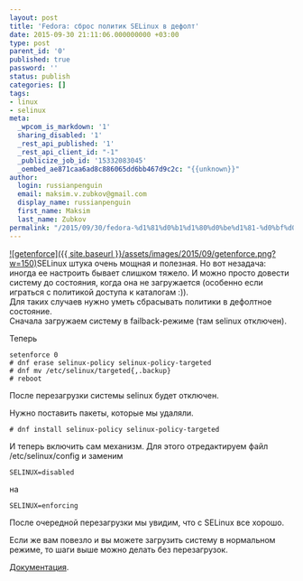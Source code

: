 ```yaml
---
layout: post
title: 'Fedora: сброс политик SELinux в дефолт'
date: 2015-09-30 21:11:06.000000000 +03:00
type: post
parent_id: '0'
published: true
password: ''
status: publish
categories: []
tags:
- linux
- selinux
meta:
  _wpcom_is_markdown: '1'
  sharing_disabled: '1'
  _rest_api_published: '1'
  _rest_api_client_id: "-1"
  _publicize_job_id: '15332083045'
  _oembed_ae871caa6ad8c886065dd6bb467d9c2c: "{{unknown}}"
author:
  login: russianpenguin
  email: maksim.v.zubkov@gmail.com
  display_name: russianpenguin
  first_name: Maksim
  last_name: Zubkov
permalink: "/2015/09/30/fedora-%d1%81%d0%b1%d1%80%d0%be%d1%81-%d0%bf%d0%be%d0%bb%d0%b8%d1%82%d0%b8%d0%ba-selinux-%d0%b2-%d0%b4%d0%b5%d1%84%d0%be%d0%bb%d1%82/"
---
```

[![getenforce]({{ site.baseurl }}/assets/images/2015/09/getenforce.png?w=150)](https://russianpenguin.files.wordpress.com/2015/09/getenforce.png)SELinux штука очень мощная и полезная. Но вот незадача: иногда ее настроить бывает слишком тяжело. И можно просто довести систему до состояния, когда она не загружается (особенно если играться с политикой доступа к каталогам :)).  
Для таких случаев нужно уметь сбрасывать политики в дефолтное состояние.  
Сначала загружаем систему в failback-режиме (там selinux отключен).

Теперь  
```
setenforce 0  
# dnf erase selinux-policy selinux-policy-targeted  
# dnf mv /etc/selinux/targeted{,.backup}  
# reboot
```

После перезагрузки системы selinux будет отключен.

Нужно поставить пакеты, которые мы удаляли.  
```
# dnf install selinux-policy selinux-policy-targeted
```

И теперь включить сам механизм. Для этого отредактируем файл /etc/selinux/config и заменим  
```
SELINUX=disabled
```  
на  
```
SELINUX=enforcing
```

После очередной перезагрузки мы увидим, что с SELinux все хорошо.

Если же вам повезло и вы можете загрузить систему в нормальном режиме, то шаги выше можно делать без перезагрузок.

[Документация](https://docs.fedoraproject.org/en-US/Fedora/21/html/SELinux_Users_and_Administrators_Guide/index.html).

